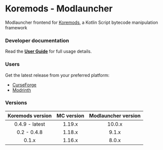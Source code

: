 # Koremods - Modlauncher

Modlauncher frontend for [Koremods](https://gitlab.com/gofancy/koremods/koremods), a Kotlin Script bytecode manipulation framework

### Developer documentation

Read the [**User Guide**](https://su5ed.dev/koremods) for full usage details.

### Users

Get the latest release from your preferred platform:
- [CurseForge](https://www.curseforge.com/minecraft/mc-mods/koremods)
- [Modrinth](https://modrinth.com/mod/koremods)

### Versions

| Koremods version | MC version | Modlauncher version |
|:----------------:|:----------:|:-------------------:|
|  0.4.9 - latest  |   1.19.x   |       10.0.x        |
|   0.2 - 0.4.8    |   1.18.x   |        9.1.x        |
|      0.1.x       |   1.16.x   |        8.0.x        |
